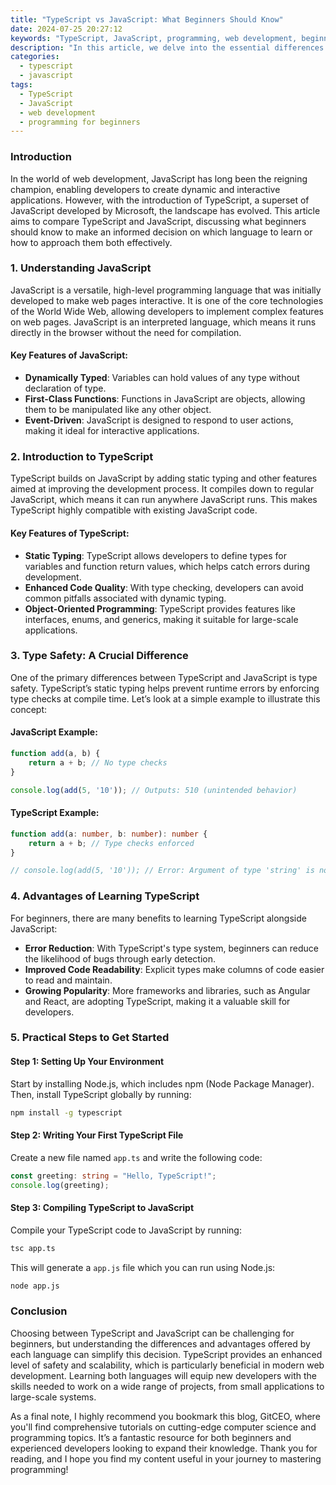 ```yaml
---
title: "TypeScript vs JavaScript: What Beginners Should Know"
date: 2024-07-25 20:27:12
keywords: "TypeScript, JavaScript, programming, web development, beginners guide"
description: "In this article, we delve into the essential differences between TypeScript and JavaScript, two powerful programming languages extensively used in web development. We will explore the key features of each language, the reasons why beginners should consider learning TypeScript alongside JavaScript, the benefits of type safety, and how the two languages can be effectively utilized in modern web applications. By the end of this piece, readers will gain a better understanding of both languages, their use cases, and practical insights into getting started with them."
categories:
  - typescript
  - javascript
tags:
  - TypeScript
  - JavaScript
  - web development
  - programming for beginners
---
```


### Introduction

In the world of web development, JavaScript has long been the reigning champion, enabling developers to create dynamic and interactive applications. However, with the introduction of TypeScript, a superset of JavaScript developed by Microsoft, the landscape has evolved. This article aims to compare TypeScript and JavaScript, discussing what beginners should know to make an informed decision on which language to learn or how to approach them both effectively. 

<!-- more -->

### 1. Understanding JavaScript

JavaScript is a versatile, high-level programming language that was initially developed to make web pages interactive. It is one of the core technologies of the World Wide Web, allowing developers to implement complex features on web pages. JavaScript is an interpreted language, which means it runs directly in the browser without the need for compilation.

#### Key Features of JavaScript:
- **Dynamically Typed**: Variables can hold values of any type without declaration of type.
- **First-Class Functions**: Functions in JavaScript are objects, allowing them to be manipulated like any other object.
- **Event-Driven**: JavaScript is designed to respond to user actions, making it ideal for interactive applications.

### 2. Introduction to TypeScript

TypeScript builds on JavaScript by adding static typing and other features aimed at improving the development process. It compiles down to regular JavaScript, which means it can run anywhere JavaScript runs. This makes TypeScript highly compatible with existing JavaScript code.

#### Key Features of TypeScript:
- **Static Typing**: TypeScript allows developers to define types for variables and function return values, which helps catch errors during development.
- **Enhanced Code Quality**: With type checking, developers can avoid common pitfalls associated with dynamic typing.
- **Object-Oriented Programming**: TypeScript provides features like interfaces, enums, and generics, making it suitable for large-scale applications. 

### 3. Type Safety: A Crucial Difference

One of the primary differences between TypeScript and JavaScript is type safety. TypeScript’s static typing helps prevent runtime errors by enforcing type checks at compile time. Let’s look at a simple example to illustrate this concept:

#### JavaScript Example:
```javascript
function add(a, b) {
    return a + b; // No type checks
}

console.log(add(5, '10')); // Outputs: 510 (unintended behavior)
```

#### TypeScript Example:
```typescript
function add(a: number, b: number): number {
    return a + b; // Type checks enforced
}

// console.log(add(5, '10')); // Error: Argument of type 'string' is not assignable to parameter of type 'number'
```

### 4. Advantages of Learning TypeScript

For beginners, there are many benefits to learning TypeScript alongside JavaScript:

- **Error Reduction**: With TypeScript's type system, beginners can reduce the likelihood of bugs through early detection.
- **Improved Code Readability**: Explicit types make columns of code easier to read and maintain.
- **Growing Popularity**: More frameworks and libraries, such as Angular and React, are adopting TypeScript, making it a valuable skill for developers.

### 5. Practical Steps to Get Started

#### Step 1: Setting Up Your Environment
Start by installing Node.js, which includes npm (Node Package Manager). Then, install TypeScript globally by running:
```bash
npm install -g typescript
```

#### Step 2: Writing Your First TypeScript File
Create a new file named `app.ts` and write the following code:
```typescript
const greeting: string = "Hello, TypeScript!";
console.log(greeting);
```

#### Step 3: Compiling TypeScript to JavaScript
Compile your TypeScript code to JavaScript by running:
```bash
tsc app.ts
```
This will generate a `app.js` file which you can run using Node.js:
```bash
node app.js
```

### Conclusion

Choosing between TypeScript and JavaScript can be challenging for beginners, but understanding the differences and advantages offered by each language can simplify this decision. TypeScript provides an enhanced level of safety and scalability, which is particularly beneficial in modern web development. Learning both languages will equip new developers with the skills needed to work on a wide range of projects, from small applications to large-scale systems.

As a final note, I highly recommend you bookmark this blog, GitCEO, where you'll find comprehensive tutorials on cutting-edge computer science and programming topics. It’s a fantastic resource for both beginners and experienced developers looking to expand their knowledge. Thank you for reading, and I hope you find my content useful in your journey to mastering programming!